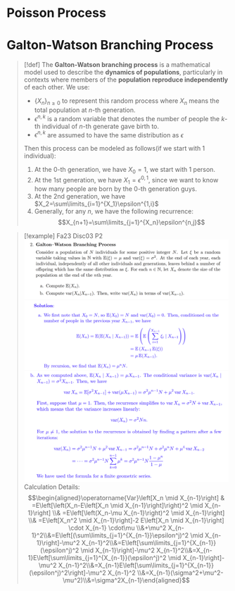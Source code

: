 # Poisson Process



# Galton-Watson Branching Process
> [!def]
> The **Galton-Watson branching process** is a mathematical model used to describe the **dynamics of populations**, particularly in contexts where members of the **population reproduce independently** of each other.
> We use:
> - $\{X_n\}_{n\geq 0}$ to represent this random process where $X_n$ means the total population at $n$-th generation. 
> - $\epsilon^{n,k}$ is a random variable that denotes the number of people the $k$-th individual of $n$-th generate gave birth to. 
> - $\epsilon^{n,k}$ are assumed to have the same distribution as $\epsilon$
> 
> Then this process can be modeled as follows(if we start with 1 individual):
> 1. At the 0-th generation, we have $X_0=1$, we start with 1 person.
> 2. At the 1st generation, we have $X_1=\epsilon^{0,1}$, since we want to know how many people are born by the 0-th generation guys.
> 3. At the 2nd generation, we have $X_2=\sum\limits_{i=1}^{X_1}\epsilon^{1,i}$
> 4. Generally, for any $n$, we have the following recurrence: $$X_{n+1}=\sum\limits_{j=1}^{X_n}\epsilon^{n,j}$$
>

> [!example] Fa23 Disc03 P2
> ![](Random_Process.assets/image-20240125231255199.png)![](Random_Process.assets/image-20240125231302892.png)![](Random_Process.assets/image-20240125231310048.png)
> Calculation Details:
> $$\begin{aligned}\operatorname{Var}\left[X_n \mid X_{n-1}\right] & =E\left[\left(X_n-E\left[X_n \mid X_{n-1}\right]\right)^2 \mid X_{n-1}\right] \\& =E\left[\left(X_n-\mu X_{n-1}\right)^2 \mid X_{n-1}\right] \\& =E\left[X_n^2 \mid X_{n-1}\right]-2 E\left[X_n \mid X_{n-1}\right] \cdot X_{n-1} \cdot\mu \\&+\mu^2 X_{n-1}^2\\&=E\left[(\sum\limits_{j=1}^{X_{n-1}}\epsilon^j)^2 \mid X_{n-1}\right]-\mu^2 X_{n-1}^2\\&=E\left[\sum\limits_{j=1}^{X_{n-1}}(\epsilon^j)^2 \mid X_{n-1}\right]-\mu^2 X_{n-1}^2\\&=X_{n-1}E\left[\sum\limits_{j=1}^{X_{n-1}}(\epsilon^j)^2 \mid X_{n-1}\right]-\mu^2 X_{n-1}^2\\&=X_{n-1}E\left[\sum\limits_{j=1}^{X_{n-1}}(\epsilon^j)^2\right]-\mu^2 X_{n-1}^2 \\&=X_{n-1}(\sigma^2+\mu^2-\mu^2)\\&=\sigma^2X_{n-1}\end{aligned}$$








